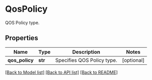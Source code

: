 # QosPolicy

QOS Policy type.

## Properties
Name | Type | Description | Notes
------------ | ------------- | ------------- | -------------
**qos_policy** | **str** | Specifies QOS Policy type. | [optional] 

[[Back to Model list]](../README.md#documentation-for-models) [[Back to API list]](../README.md#documentation-for-api-endpoints) [[Back to README]](../README.md)


